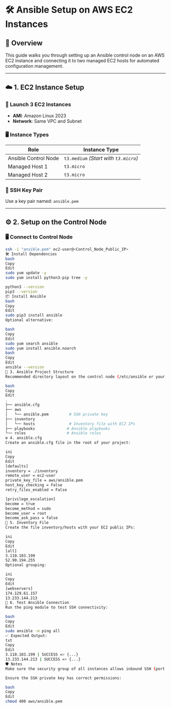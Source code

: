 # 🛠️ Ansible Setup on AWS EC2 Instances

## 📘 Overview  
This guide walks you through setting up an Ansible control node on an AWS EC2 instance and connecting it to two managed EC2 hosts for automated configuration management.

---

## ☁️ 1. EC2 Instance Setup

### 🔹 Launch 3 EC2 Instances
- **AMI**: Amazon Linux 2023  
- **Network**: Same VPC and Subnet

### 🖥️ Instance Types

| Role                | Instance Type    |
|---------------------|------------------|
| Ansible Control Node| `t3.medium` _(Start with `t3.micro`)_ |
| Managed Host 1      | `t3.micro`       |
| Managed Host 2      | `t3.micro`       |

### 🔐 SSH Key Pair
Use a key pair named: `ansible.pem`

---

## ⚙️ 2. Setup on the Control Node

### 🖥️ Connect to Control Node

```bash
ssh -i "ansible.pem" ec2-user@<Control_Node_Public_IP>
🛠️ Install Dependencies
bash
Copy
Edit
sudo yum update -y
sudo yum install python3-pip tree -y

python3 --version
pip3 --version
📦 Install Ansible
bash
Copy
Edit
sudo pip3 install ansible
Optional alternative:

bash
Copy
Edit
sudo yum search ansible
sudo yum install ansible.noarch
bash
Copy
Edit
ansible --version
📁 3. Ansible Project Structure
Recommended directory layout on the control node (/etc/ansible or your project directory):

bash
Copy
Edit
.
├── ansible.cfg
├── aws
│   └── ansible.pem         # SSH private key
├── inventory
│   └── hosts               # Inventory file with EC2 IPs
├── playbooks              # Ansible playbooks
└── roles                  # Ansible roles
⚙️ 4. ansible.cfg
Create an ansible.cfg file in the root of your project:

ini
Copy
Edit
[defaults]
inventory = ./inventory
remote_user = ec2-user
private_key_file = aws/ansible.pem
host_key_checking = False
retry_files_enabled = False

[privilege_escalation]
become = true
become_method = sudo
become_user = root
become_ask_pass = false
📇 5. Inventory File
Create the file inventory/hosts with your EC2 public IPs:

ini
Copy
Edit
[all]
3.110.103.199
52.90.194.255
Optional grouping:

ini
Copy
Edit
[webservers]
174.129.61.157
13.233.144.213
🔎 6. Test Ansible Connection
Run the ping module to test SSH connectivity:

bash
Copy
Edit
sudo ansible -m ping all
✅ Expected Output:
txt
Copy
Edit
3.110.103.199 | SUCCESS => {...}
13.233.144.213 | SUCCESS => {...}
🛡️ Notes
Make sure the security group of all instances allows inbound SSH (port 22) from your IP or your VPC.

Ensure the SSH private key has correct permissions:

bash
Copy
Edit
chmod 400 aws/ansible.pem
